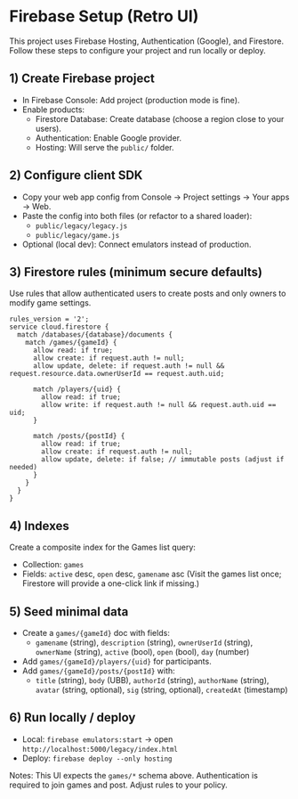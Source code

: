 # Firebase Setup (Retro UI)

This project uses Firebase Hosting, Authentication (Google), and Firestore. Follow these steps to configure your project and run locally or deploy.

## 1) Create Firebase project
- In Firebase Console: Add project (production mode is fine).
- Enable products:
  - Firestore Database: Create database (choose a region close to your users).
  - Authentication: Enable Google provider.
  - Hosting: Will serve the `public/` folder.

## 2) Configure client SDK
- Copy your web app config from Console → Project settings → Your apps → Web.
- Paste the config into both files (or refactor to a shared loader):
  - `public/legacy/legacy.js`
  - `public/legacy/game.js`
- Optional (local dev): Connect emulators instead of production.

## 3) Firestore rules (minimum secure defaults)
Use rules that allow authenticated users to create posts and only owners to modify game settings.

```
rules_version = '2';
service cloud.firestore {
  match /databases/{database}/documents {
    match /games/{gameId} {
      allow read: if true;
      allow create: if request.auth != null;
      allow update, delete: if request.auth != null && request.resource.data.ownerUserId == request.auth.uid;

      match /players/{uid} {
        allow read: if true;
        allow write: if request.auth != null && request.auth.uid == uid;
      }

      match /posts/{postId} {
        allow read: if true;
        allow create: if request.auth != null;
        allow update, delete: if false; // immutable posts (adjust if needed)
      }
    }
  }
}
```

## 4) Indexes
Create a composite index for the Games list query:
- Collection: `games`
- Fields: `active` desc, `open` desc, `gamename` asc
(Visit the games list once; Firestore will provide a one-click link if missing.)

## 5) Seed minimal data
- Create a `games/{gameId}` doc with fields:
  - `gamename` (string), `description` (string), `ownerUserId` (string), `ownerName` (string), `active` (bool), `open` (bool), `day` (number)
- Add `games/{gameId}/players/{uid}` for participants.
- Add `games/{gameId}/posts/{postId}` with:
  - `title` (string), `body` (UBB), `authorId` (string), `authorName` (string), `avatar` (string, optional), `sig` (string, optional), `createdAt` (timestamp)

## 6) Run locally / deploy
- Local: `firebase emulators:start` → open `http://localhost:5000/legacy/index.html`
- Deploy: `firebase deploy --only hosting`

Notes: This UI expects the `games/*` schema above. Authentication is required to join games and post. Adjust rules to your policy. 
